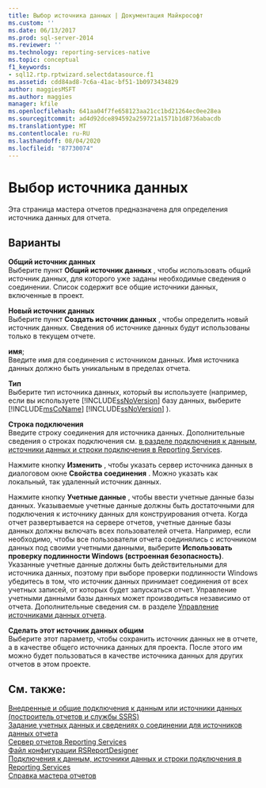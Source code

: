 ```yaml
---
title: Выбор источника данных | Документация Майкрософт
ms.custom: ''
ms.date: 06/13/2017
ms.prod: sql-server-2014
ms.reviewer: ''
ms.technology: reporting-services-native
ms.topic: conceptual
f1_keywords:
- sql12.rtp.rptwizard.selectdatasource.f1
ms.assetid: cdd84ad8-7c6a-41ac-bf51-1b0973434829
author: maggiesMSFT
ms.author: maggies
manager: kfile
ms.openlocfilehash: 641aa04f7fe658123aa21cc1bd21264ec0ee28ea
ms.sourcegitcommit: ad4d92dce894592a259721a1571b1d8736abacdb
ms.translationtype: MT
ms.contentlocale: ru-RU
ms.lasthandoff: 08/04/2020
ms.locfileid: "87730074"
---
```

# <a name="select-the-data-source"></a>Выбор источника данных
  Эта страница мастера отчетов предназначена для определения источника данных для отчета.  
  
## <a name="options"></a>Варианты  
 **Общий источник данных**  
 Выберите пункт **Общий источник данных** , чтобы использовать общий источник данных, для которого уже заданы необходимые сведения о соединении. Список содержит все общие источники данных, включенные в проект.  
  
 **Новый источник данных**  
 Выберите пункт **Создать источник данных** , чтобы определить новый источник данных. Сведения об источнике данных будут использованы только в текущем отчете.  
  
 **имя**;  
 Введите имя для соединения с источником данных. Имя источника данных должно быть уникальным в пределах отчета.  
  
 **Тип**  
 Выберите тип источника данных, который вы используете (например, если вы используете [!INCLUDE[ssNoVersion](../includes/ssnoversion-md.md)] базу данных, выберите [!INCLUDE[msCoName](../includes/msconame-md.md)] [!INCLUDE[ssNoVersion](../includes/ssnoversion-md.md)] ).  
  
 **Строка подключения**  
 Введите строку соединения для источника данных. Дополнительные сведения о строках подключения см. [в разделе подключения к данным, источники данных и строки подключения в Reporting Services](../../2014/reporting-services/data-connections-data-sources-and-connection-strings-in-reporting-services.md).  
  
 Нажмите кнопку **Изменить** , чтобы указать сервер источника данных в диалоговом окне **Свойства соединения** . Можно указать как локальный, так удаленный источник данных.  
  
 Нажмите кнопку **Учетные данные** , чтобы ввести учетные данные базы данных. Указываемые учетные данные должны быть достаточными для подключения к источнику данных для конструирования отчета. Когда отчет развертывается на сервере отчетов, учетные данные базы данных должны включать всех пользователей отчета. Например, если необходимо, чтобы все пользователи отчета соединялись с источником данных под своими учетными данными, выберите **Использовать проверку подлинности Windows (встроенная безопасность)**. Указанные учетные данные должны быть действительными для источника данных, поэтому при выборе проверки подлинности Windows убедитесь в том, что источник данных принимает соединения от всех учетных записей, от которых будет запускаться отчет. Управление учетными данными базы данных может производиться независимо от отчета. Дополнительные сведения см. в разделе [Управление источниками данных отчета](report-data/manage-report-data-sources.md).  
  
 **Сделать этот источник данных общим**  
 Выберите этот параметр, чтобы сохранить источник данных не в отчете, а в качестве общего источника данных для проекта. После этого им можно будет пользоваться в качестве источника данных для других отчетов в этом проекте.  
  
## <a name="see-also"></a>См. также:  
 [Внедренные и общие подключения к данным или источники данных &#40;построитель отчетов и службы SSRS&#41;](../../2014/reporting-services/embedded-and-shared-data-connections-or-data-sources-report-builder-and-ssrs.md)   
 [Задание учетных данных и сведениях о соединении для источников данных отчета](report-data/specify-credential-and-connection-information-for-report-data-sources.md)   
 [Сервер отчетов Reporting Services](../../2014/reporting-services/reporting-services-report-server.md)   
 [Файл конфигурации RSReportDesigner](report-server/rsreportdesigner-configuration-file.md)   
 [Подключения к данным, источники данных и строки подключения в Reporting Services](../../2014/reporting-services/data-connections-data-sources-and-connection-strings-in-reporting-services.md)   
 [Справка мастера отчетов](../../2014/reporting-services/report-wizard-help.md)  
  
  
